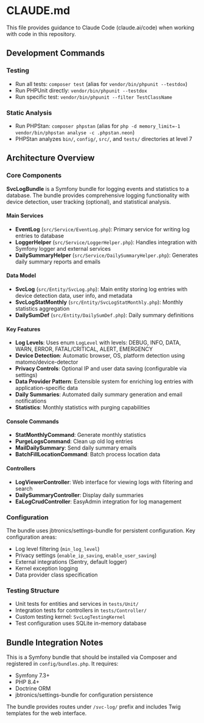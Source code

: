 # CLAUDE.md

This file provides guidance to Claude Code (claude.ai/code) when working with code in this repository.

## Development Commands

### Testing
- Run all tests: `composer test` (alias for `vendor/bin/phpunit --testdox`)
- Run PHPUnit directly: `vendor/bin/phpunit --testdox`
- Run specific test: `vendor/bin/phpunit --filter TestClassName`

### Static Analysis
- Run PHPStan: `composer phpstan` (alias for `php -d memory_limit=-1 vendor/bin/phpstan analyse -c .phpstan.neon`)
- PHPStan analyzes `bin/`, `config/`, `src/`, and `tests/` directories at level 7

## Architecture Overview

### Core Components

**SvcLogBundle** is a Symfony bundle for logging events and statistics to a database. The bundle provides comprehensive logging functionality with device detection, user tracking (optional), and statistical analysis.

#### Main Services
- **EventLog** (`src/Service/EventLog.php`): Primary service for writing log entries to database
- **LoggerHelper** (`src/Service/LoggerHelper.php`): Handles integration with Symfony logger and external services
- **DailySummaryHelper** (`src/Service/DailySummaryHelper.php`): Generates daily summary reports and emails

#### Data Model
- **SvcLog** (`src/Entity/SvcLog.php`): Main entity storing log entries with device detection data, user info, and metadata
- **SvcLogStatMonthly** (`src/Entity/SvcLogStatMonthly.php`): Monthly statistics aggregation
- **DailySumDef** (`src/Entity/DailySumDef.php`): Daily summary definitions

#### Key Features
- **Log Levels**: Uses enum `LogLevel` with levels: DEBUG, INFO, DATA, WARN, ERROR, FATAL/CRITICAL, ALERT, EMERGENCY
- **Device Detection**: Automatic browser, OS, platform detection using matomo/device-detector
- **Privacy Controls**: Optional IP and user data saving (configurable via settings)
- **Data Provider Pattern**: Extensible system for enriching log entries with application-specific data
- **Daily Summaries**: Automated daily summary generation and email notifications
- **Statistics**: Monthly statistics with purging capabilities

#### Console Commands
- **StatMonthlyCommand**: Generate monthly statistics
- **PurgeLogsCommand**: Clean up old log entries
- **MailDailySummary**: Send daily summary emails
- **BatchFillLocationCommand**: Batch process location data

#### Controllers
- **LogViewerController**: Web interface for viewing logs with filtering and search
- **DailySummaryController**: Display daily summaries
- **EaLogCrudController**: EasyAdmin integration for log management

### Configuration
The bundle uses jbtronics/settings-bundle for persistent configuration. Key configuration areas:
- Log level filtering (`min_log_level`)
- Privacy settings (`enable_ip_saving`, `enable_user_saving`)
- External integrations (Sentry, default logger)
- Kernel exception logging
- Data provider class specification

### Testing Structure
- Unit tests for entities and services in `tests/Unit/`
- Integration tests for controllers in `tests/Controller/`
- Custom testing kernel: `SvcLogTestingKernel`
- Test configuration uses SQLite in-memory database

## Bundle Integration Notes

This is a Symfony bundle that should be installed via Composer and registered in `config/bundles.php`. It requires:
- Symfony 7.3+
- PHP 8.4+
- Doctrine ORM
- jbtronics/settings-bundle for configuration persistence

The bundle provides routes under `/svc-log/` prefix and includes Twig templates for the web interface.